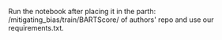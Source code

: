 Run the notebook after placing it in the parth: /mitigating_bias/train/BARTScore/ of authors' repo and use our requirements.txt.
